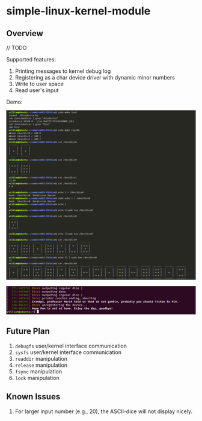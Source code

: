 # simple-linux-kernel-module
## Overview
// TODO

Supported features:
1. Printing messages to kernel debug log
2. Registering as a char device driver with dynamic minor numbers
3. Write to user space
4. Read user's input

Demo:

![demo-1](assets/demo-1.png)

![demo-2](assets/demo-2.png)

## Future Plan
1. `debugfs` user/kernel interface communication
2. `sysfs` user/kernel interface communication
3. `readdir` manipulation
4. `release` manipulation
5. `fsync` manipulation
6. `lock` manipulation

## Known Issues
1. For larger input number (e.g., 20), the ASCII-dice will not display nicely.
